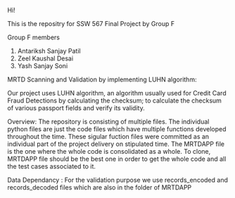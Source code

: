 Hi!

This is the repositry for SSW 567 Final Project by Group F

Group F members
1) Antariksh Sanjay Patil
2) Zeel Kaushal Desai
3) Yash Sanjay Soni


MRTD Scanning and Validation by implementing LUHN algorithm:

Our project uses LUHN algorithm, an algorithm usually used for Credit Card Fraud Detections by calculating the checksum; to calculate the checksum of various passport fields and verify its validity. 

Overview: 
The repository is consisting of multiple files. The individual python files are just the code files which have multiple functions developed throughout the time. These sigular fuction files were committed as an individual part of the project delivery on stipulated time. 
The MRTDAPP file is the one where the whole code is consolidated as a whole. To clone, MRTDAPP file should be the best one in order to get the whole code and all the test cases associated to it. 

Data Dependancy : For the validation purpose we use records_encoded and records_decoded files which are also in the folder of MRTDAPP
